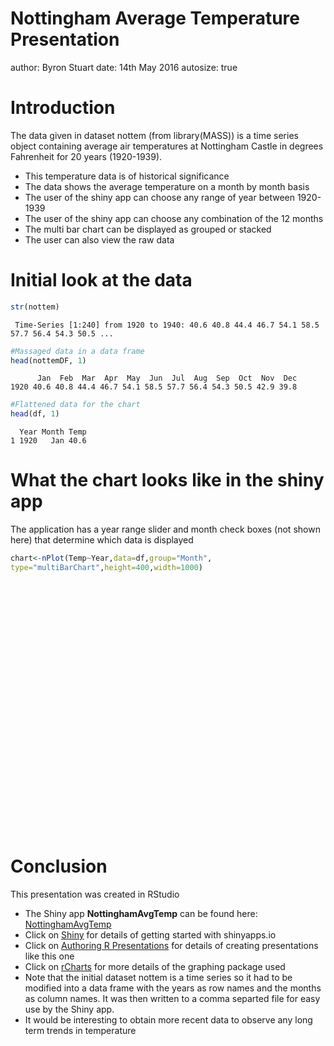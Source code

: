 Nottingham Average Temperature Presentation
========================================================
author: Byron Stuart
date: 14th May 2016
autosize: true

Introduction
========================================================

The data given in dataset nottem (from library(MASS)) is a time series object containing average air temperatures at Nottingham Castle in degrees Fahrenheit for 20 years (1920-1939).

- This temperature data is of historical significance
- The data shows the average temperature on a month by month basis
- The user of the shiny app can choose any range of year between 1920-1939
- The user of the shiny app can choose any combination of the 12 months
- The multi bar chart can be displayed as grouped or stacked
- The user can also view the raw data

Initial look at the data
========================================================


```r
str(nottem)
```

```
 Time-Series [1:240] from 1920 to 1940: 40.6 40.8 44.4 46.7 54.1 58.5 57.7 56.4 54.3 50.5 ...
```




```r
#Massaged data in a data frame
head(nottemDF, 1)
```

```
      Jan  Feb  Mar  Apr  May  Jun  Jul  Aug  Sep  Oct  Nov  Dec
1920 40.6 40.8 44.4 46.7 54.1 58.5 57.7 56.4 54.3 50.5 42.9 39.8
```




```r
#Flattened data for the chart
head(df, 1)
```

```
  Year Month Temp
1 1920   Jan 40.6
```

What the chart looks like in the shiny app
========================================================
The application has a year range slider and month check boxes (not shown here) that determine which data is displayed





```r
chart<-nPlot(Temp~Year,data=df,group="Month",
type="multiBarChart",height=400,width=1000)
```

<link rel='stylesheet' href=//cdnjs.cloudflare.com/ajax/libs/nvd3/1.1.15-beta/nv.d3.min.css>
<script type='text/javascript' src=//ajax.googleapis.com/ajax/libs/jquery/1.8.2/jquery.min.js></script>
<script type='text/javascript' src=//d3js.org/d3.v3.min.js></script>
<script type='text/javascript' src=//cdnjs.cloudflare.com/ajax/libs/nvd3/1.1.15-beta/nv.d3.min.js></script>
<script type='text/javascript' src=//nvd3.org/assets/lib/fisheye.js></script> 
 <style>
  .rChart {
    display: block;
    margin-left: auto; 
    margin-right: auto;
    width: 1000px;
    height: 400px;
  }  
  </style>
<div id = 'chart1e605d942506' class = 'rChart nvd3'></div>
<script type='text/javascript'>
 $(document).ready(function(){
      drawchart1e605d942506()
    });
    function drawchart1e605d942506(){  
      var opts = {
 "dom": "chart1e605d942506",
"width":   1000,
"height":    400,
"x": "Year",
"y": "Temp",
"group": "Month",
"type": "multiBarChart",
"id": "chart1e605d942506" 
},
        data = [
 {
 "Year": 1920,
"Month": "Jan",
"Temp":           40.6 
},
{
 "Year": 1921,
"Month": "Jan",
"Temp":           44.2 
},
{
 "Year": 1922,
"Month": "Jan",
"Temp":           37.5 
},
{
 "Year": 1923,
"Month": "Jan",
"Temp":           41.8 
},
{
 "Year": 1924,
"Month": "Jan",
"Temp":           39.3 
},
{
 "Year": 1925,
"Month": "Jan",
"Temp":             40 
},
{
 "Year": 1926,
"Month": "Jan",
"Temp":           39.2 
},
{
 "Year": 1927,
"Month": "Jan",
"Temp":           39.4 
},
{
 "Year": 1928,
"Month": "Jan",
"Temp":           40.8 
},
{
 "Year": 1929,
"Month": "Jan",
"Temp":           34.8 
},
{
 "Year": 1930,
"Month": "Jan",
"Temp":           41.6 
},
{
 "Year": 1931,
"Month": "Jan",
"Temp":           37.1 
},
{
 "Year": 1932,
"Month": "Jan",
"Temp":           42.4 
},
{
 "Year": 1933,
"Month": "Jan",
"Temp":           36.2 
},
{
 "Year": 1934,
"Month": "Jan",
"Temp":           39.4 
},
{
 "Year": 1935,
"Month": "Jan",
"Temp":             40 
},
{
 "Year": 1936,
"Month": "Jan",
"Temp":           37.3 
},
{
 "Year": 1937,
"Month": "Jan",
"Temp":           40.8 
},
{
 "Year": 1938,
"Month": "Jan",
"Temp":           42.1 
},
{
 "Year": 1939,
"Month": "Jan",
"Temp":           39.4 
},
{
 "Year": 1920,
"Month": "Feb",
"Temp":           40.8 
},
{
 "Year": 1921,
"Month": "Feb",
"Temp":           39.8 
},
{
 "Year": 1922,
"Month": "Feb",
"Temp":           38.7 
},
{
 "Year": 1923,
"Month": "Feb",
"Temp":           40.1 
},
{
 "Year": 1924,
"Month": "Feb",
"Temp":           37.5 
},
{
 "Year": 1925,
"Month": "Feb",
"Temp":           40.5 
},
{
 "Year": 1926,
"Month": "Feb",
"Temp":           43.4 
},
{
 "Year": 1927,
"Month": "Feb",
"Temp":           38.5 
},
{
 "Year": 1928,
"Month": "Feb",
"Temp":           41.1 
},
{
 "Year": 1929,
"Month": "Feb",
"Temp":           31.3 
},
{
 "Year": 1930,
"Month": "Feb",
"Temp":           37.1 
},
{
 "Year": 1931,
"Month": "Feb",
"Temp":           38.4 
},
{
 "Year": 1932,
"Month": "Feb",
"Temp":           38.4 
},
{
 "Year": 1933,
"Month": "Feb",
"Temp":           39.3 
},
{
 "Year": 1934,
"Month": "Feb",
"Temp":           38.2 
},
{
 "Year": 1935,
"Month": "Feb",
"Temp":           42.6 
},
{
 "Year": 1936,
"Month": "Feb",
"Temp":             35 
},
{
 "Year": 1937,
"Month": "Feb",
"Temp":             41 
},
{
 "Year": 1938,
"Month": "Feb",
"Temp":           41.2 
},
{
 "Year": 1939,
"Month": "Feb",
"Temp":           40.9 
},
{
 "Year": 1920,
"Month": "Mar",
"Temp":           44.4 
},
{
 "Year": 1921,
"Month": "Mar",
"Temp":           45.1 
},
{
 "Year": 1922,
"Month": "Mar",
"Temp":           39.5 
},
{
 "Year": 1923,
"Month": "Mar",
"Temp":           42.9 
},
{
 "Year": 1924,
"Month": "Mar",
"Temp":           38.3 
},
{
 "Year": 1925,
"Month": "Mar",
"Temp":           40.8 
},
{
 "Year": 1926,
"Month": "Mar",
"Temp":           43.4 
},
{
 "Year": 1927,
"Month": "Mar",
"Temp":           45.3 
},
{
 "Year": 1928,
"Month": "Mar",
"Temp":           42.8 
},
{
 "Year": 1929,
"Month": "Mar",
"Temp":             41 
},
{
 "Year": 1930,
"Month": "Mar",
"Temp":           41.2 
},
{
 "Year": 1931,
"Month": "Mar",
"Temp":           38.4 
},
{
 "Year": 1932,
"Month": "Mar",
"Temp":           40.3 
},
{
 "Year": 1933,
"Month": "Mar",
"Temp":           44.5 
},
{
 "Year": 1934,
"Month": "Mar",
"Temp":           40.4 
},
{
 "Year": 1935,
"Month": "Mar",
"Temp":           43.5 
},
{
 "Year": 1936,
"Month": "Mar",
"Temp":             44 
},
{
 "Year": 1937,
"Month": "Mar",
"Temp":           38.4 
},
{
 "Year": 1938,
"Month": "Mar",
"Temp":           47.3 
},
{
 "Year": 1939,
"Month": "Mar",
"Temp":           42.4 
},
{
 "Year": 1920,
"Month": "Apr",
"Temp":           46.7 
},
{
 "Year": 1921,
"Month": "Apr",
"Temp":             47 
},
{
 "Year": 1922,
"Month": "Apr",
"Temp":           42.1 
},
{
 "Year": 1923,
"Month": "Apr",
"Temp":           45.8 
},
{
 "Year": 1924,
"Month": "Apr",
"Temp":           45.5 
},
{
 "Year": 1925,
"Month": "Apr",
"Temp":           45.1 
},
{
 "Year": 1926,
"Month": "Apr",
"Temp":           48.9 
},
{
 "Year": 1927,
"Month": "Apr",
"Temp":           47.1 
},
{
 "Year": 1928,
"Month": "Apr",
"Temp":           47.3 
},
{
 "Year": 1929,
"Month": "Apr",
"Temp":           43.9 
},
{
 "Year": 1930,
"Month": "Apr",
"Temp":           46.9 
},
{
 "Year": 1931,
"Month": "Apr",
"Temp":           46.5 
},
{
 "Year": 1932,
"Month": "Apr",
"Temp":           44.6 
},
{
 "Year": 1933,
"Month": "Apr",
"Temp":           48.7 
},
{
 "Year": 1934,
"Month": "Apr",
"Temp":           46.9 
},
{
 "Year": 1935,
"Month": "Apr",
"Temp":           47.1 
},
{
 "Year": 1936,
"Month": "Apr",
"Temp":           43.9 
},
{
 "Year": 1937,
"Month": "Apr",
"Temp":           47.4 
},
{
 "Year": 1938,
"Month": "Apr",
"Temp":           46.6 
},
{
 "Year": 1939,
"Month": "Apr",
"Temp":           47.8 
},
{
 "Year": 1920,
"Month": "May",
"Temp":           54.1 
},
{
 "Year": 1921,
"Month": "May",
"Temp":           54.1 
},
{
 "Year": 1922,
"Month": "May",
"Temp":           55.7 
},
{
 "Year": 1923,
"Month": "May",
"Temp":           49.2 
},
{
 "Year": 1924,
"Month": "May",
"Temp":           53.2 
},
{
 "Year": 1925,
"Month": "May",
"Temp":           53.8 
},
{
 "Year": 1926,
"Month": "May",
"Temp":           50.6 
},
{
 "Year": 1927,
"Month": "May",
"Temp":           51.7 
},
{
 "Year": 1928,
"Month": "May",
"Temp":           50.9 
},
{
 "Year": 1929,
"Month": "May",
"Temp":           53.1 
},
{
 "Year": 1930,
"Month": "May",
"Temp":           51.2 
},
{
 "Year": 1931,
"Month": "May",
"Temp":           53.5 
},
{
 "Year": 1932,
"Month": "May",
"Temp":           50.9 
},
{
 "Year": 1933,
"Month": "May",
"Temp":           54.2 
},
{
 "Year": 1934,
"Month": "May",
"Temp":           53.4 
},
{
 "Year": 1935,
"Month": "May",
"Temp":             50 
},
{
 "Year": 1936,
"Month": "May",
"Temp":           52.7 
},
{
 "Year": 1937,
"Month": "May",
"Temp":           54.1 
},
{
 "Year": 1938,
"Month": "May",
"Temp":           52.4 
},
{
 "Year": 1939,
"Month": "May",
"Temp":           52.4 
},
{
 "Year": 1920,
"Month": "Jun",
"Temp":           58.5 
},
{
 "Year": 1921,
"Month": "Jun",
"Temp":           58.7 
},
{
 "Year": 1922,
"Month": "Jun",
"Temp":           57.8 
},
{
 "Year": 1923,
"Month": "Jun",
"Temp":           52.7 
},
{
 "Year": 1924,
"Month": "Jun",
"Temp":           57.7 
},
{
 "Year": 1925,
"Month": "Jun",
"Temp":           59.4 
},
{
 "Year": 1926,
"Month": "Jun",
"Temp":           56.8 
},
{
 "Year": 1927,
"Month": "Jun",
"Temp":             55 
},
{
 "Year": 1928,
"Month": "Jun",
"Temp":           56.4 
},
{
 "Year": 1929,
"Month": "Jun",
"Temp":           56.9 
},
{
 "Year": 1930,
"Month": "Jun",
"Temp":           60.4 
},
{
 "Year": 1931,
"Month": "Jun",
"Temp":           58.4 
},
{
 "Year": 1932,
"Month": "Jun",
"Temp":             57 
},
{
 "Year": 1933,
"Month": "Jun",
"Temp":           60.8 
},
{
 "Year": 1934,
"Month": "Jun",
"Temp":           59.6 
},
{
 "Year": 1935,
"Month": "Jun",
"Temp":           60.5 
},
{
 "Year": 1936,
"Month": "Jun",
"Temp":           58.6 
},
{
 "Year": 1937,
"Month": "Jun",
"Temp":           58.6 
},
{
 "Year": 1938,
"Month": "Jun",
"Temp":             59 
},
{
 "Year": 1939,
"Month": "Jun",
"Temp":             58 
},
{
 "Year": 1920,
"Month": "Jul",
"Temp":           57.7 
},
{
 "Year": 1921,
"Month": "Jul",
"Temp":           66.3 
},
{
 "Year": 1922,
"Month": "Jul",
"Temp":           56.8 
},
{
 "Year": 1923,
"Month": "Jul",
"Temp":           64.2 
},
{
 "Year": 1924,
"Month": "Jul",
"Temp":           60.8 
},
{
 "Year": 1925,
"Month": "Jul",
"Temp":           63.5 
},
{
 "Year": 1926,
"Month": "Jul",
"Temp":           62.5 
},
{
 "Year": 1927,
"Month": "Jul",
"Temp":           60.4 
},
{
 "Year": 1928,
"Month": "Jul",
"Temp":           62.2 
},
{
 "Year": 1929,
"Month": "Jul",
"Temp":           62.5 
},
{
 "Year": 1930,
"Month": "Jul",
"Temp":           60.1 
},
{
 "Year": 1931,
"Month": "Jul",
"Temp":           60.6 
},
{
 "Year": 1932,
"Month": "Jul",
"Temp":           62.1 
},
{
 "Year": 1933,
"Month": "Jul",
"Temp":           65.5 
},
{
 "Year": 1934,
"Month": "Jul",
"Temp":           66.5 
},
{
 "Year": 1935,
"Month": "Jul",
"Temp":           64.6 
},
{
 "Year": 1936,
"Month": "Jul",
"Temp":             60 
},
{
 "Year": 1937,
"Month": "Jul",
"Temp":           61.4 
},
{
 "Year": 1938,
"Month": "Jul",
"Temp":           59.6 
},
{
 "Year": 1939,
"Month": "Jul",
"Temp":           60.7 
},
{
 "Year": 1920,
"Month": "Aug",
"Temp":           56.4 
},
{
 "Year": 1921,
"Month": "Aug",
"Temp":           59.9 
},
{
 "Year": 1922,
"Month": "Aug",
"Temp":           54.3 
},
{
 "Year": 1923,
"Month": "Aug",
"Temp":           59.6 
},
{
 "Year": 1924,
"Month": "Aug",
"Temp":           58.2 
},
{
 "Year": 1925,
"Month": "Aug",
"Temp":             61 
},
{
 "Year": 1926,
"Month": "Aug",
"Temp":             62 
},
{
 "Year": 1927,
"Month": "Aug",
"Temp":           60.5 
},
{
 "Year": 1928,
"Month": "Aug",
"Temp":           60.5 
},
{
 "Year": 1929,
"Month": "Aug",
"Temp":           60.3 
},
{
 "Year": 1930,
"Month": "Aug",
"Temp":           61.6 
},
{
 "Year": 1931,
"Month": "Aug",
"Temp":           58.2 
},
{
 "Year": 1932,
"Month": "Aug",
"Temp":           63.5 
},
{
 "Year": 1933,
"Month": "Aug",
"Temp":           64.9 
},
{
 "Year": 1934,
"Month": "Aug",
"Temp":           60.4 
},
{
 "Year": 1935,
"Month": "Aug",
"Temp":             64 
},
{
 "Year": 1936,
"Month": "Aug",
"Temp":           61.1 
},
{
 "Year": 1937,
"Month": "Aug",
"Temp":           61.8 
},
{
 "Year": 1938,
"Month": "Aug",
"Temp":           60.4 
},
{
 "Year": 1939,
"Month": "Aug",
"Temp":           61.8 
},
{
 "Year": 1920,
"Month": "Sep",
"Temp":           54.3 
},
{
 "Year": 1921,
"Month": "Sep",
"Temp":             57 
},
{
 "Year": 1922,
"Month": "Sep",
"Temp":           54.3 
},
{
 "Year": 1923,
"Month": "Sep",
"Temp":           54.4 
},
{
 "Year": 1924,
"Month": "Sep",
"Temp":           56.4 
},
{
 "Year": 1925,
"Month": "Sep",
"Temp":             53 
},
{
 "Year": 1926,
"Month": "Sep",
"Temp":           57.5 
},
{
 "Year": 1927,
"Month": "Sep",
"Temp":           54.7 
},
{
 "Year": 1928,
"Month": "Sep",
"Temp":           55.4 
},
{
 "Year": 1929,
"Month": "Sep",
"Temp":           59.8 
},
{
 "Year": 1930,
"Month": "Sep",
"Temp":             57 
},
{
 "Year": 1931,
"Month": "Sep",
"Temp":           53.8 
},
{
 "Year": 1932,
"Month": "Sep",
"Temp":           56.3 
},
{
 "Year": 1933,
"Month": "Sep",
"Temp":           60.1 
},
{
 "Year": 1934,
"Month": "Sep",
"Temp":           59.2 
},
{
 "Year": 1935,
"Month": "Sep",
"Temp":           56.8 
},
{
 "Year": 1936,
"Month": "Sep",
"Temp":           58.1 
},
{
 "Year": 1937,
"Month": "Sep",
"Temp":           56.3 
},
{
 "Year": 1938,
"Month": "Sep",
"Temp":             57 
},
{
 "Year": 1939,
"Month": "Sep",
"Temp":           58.2 
},
{
 "Year": 1920,
"Month": "Oct",
"Temp":           50.5 
},
{
 "Year": 1921,
"Month": "Oct",
"Temp":           54.2 
},
{
 "Year": 1922,
"Month": "Oct",
"Temp":           47.1 
},
{
 "Year": 1923,
"Month": "Oct",
"Temp":           49.2 
},
{
 "Year": 1924,
"Month": "Oct",
"Temp":           49.8 
},
{
 "Year": 1925,
"Month": "Oct",
"Temp":             50 
},
{
 "Year": 1926,
"Month": "Oct",
"Temp":           46.7 
},
{
 "Year": 1927,
"Month": "Oct",
"Temp":           50.3 
},
{
 "Year": 1928,
"Month": "Oct",
"Temp":           50.2 
},
{
 "Year": 1929,
"Month": "Oct",
"Temp":           49.2 
},
{
 "Year": 1930,
"Month": "Oct",
"Temp":           50.9 
},
{
 "Year": 1931,
"Month": "Oct",
"Temp":           46.6 
},
{
 "Year": 1932,
"Month": "Oct",
"Temp":           47.3 
},
{
 "Year": 1933,
"Month": "Oct",
"Temp":           50.2 
},
{
 "Year": 1934,
"Month": "Oct",
"Temp":           51.2 
},
{
 "Year": 1935,
"Month": "Oct",
"Temp":           48.6 
},
{
 "Year": 1936,
"Month": "Oct",
"Temp":           49.6 
},
{
 "Year": 1937,
"Month": "Oct",
"Temp":           50.9 
},
{
 "Year": 1938,
"Month": "Oct",
"Temp":           50.7 
},
{
 "Year": 1939,
"Month": "Oct",
"Temp":           46.7 
},
{
 "Year": 1920,
"Month": "Nov",
"Temp":           42.9 
},
{
 "Year": 1921,
"Month": "Nov",
"Temp":           39.7 
},
{
 "Year": 1922,
"Month": "Nov",
"Temp":           41.8 
},
{
 "Year": 1923,
"Month": "Nov",
"Temp":           36.3 
},
{
 "Year": 1924,
"Month": "Nov",
"Temp":           44.4 
},
{
 "Year": 1925,
"Month": "Nov",
"Temp":           38.1 
},
{
 "Year": 1926,
"Month": "Nov",
"Temp":           41.6 
},
{
 "Year": 1927,
"Month": "Nov",
"Temp":           42.3 
},
{
 "Year": 1928,
"Month": "Nov",
"Temp":             43 
},
{
 "Year": 1929,
"Month": "Nov",
"Temp":           42.9 
},
{
 "Year": 1930,
"Month": "Nov",
"Temp":             43 
},
{
 "Year": 1931,
"Month": "Nov",
"Temp":           45.5 
},
{
 "Year": 1932,
"Month": "Nov",
"Temp":           43.6 
},
{
 "Year": 1933,
"Month": "Nov",
"Temp":           42.1 
},
{
 "Year": 1934,
"Month": "Nov",
"Temp":           42.8 
},
{
 "Year": 1935,
"Month": "Nov",
"Temp":           44.2 
},
{
 "Year": 1936,
"Month": "Nov",
"Temp":           41.6 
},
{
 "Year": 1937,
"Month": "Nov",
"Temp":           41.4 
},
{
 "Year": 1938,
"Month": "Nov",
"Temp":           47.8 
},
{
 "Year": 1939,
"Month": "Nov",
"Temp":           46.6 
},
{
 "Year": 1920,
"Month": "Dec",
"Temp":           39.8 
},
{
 "Year": 1921,
"Month": "Dec",
"Temp":           42.8 
},
{
 "Year": 1922,
"Month": "Dec",
"Temp":           41.7 
},
{
 "Year": 1923,
"Month": "Dec",
"Temp":           37.6 
},
{
 "Year": 1924,
"Month": "Dec",
"Temp":           43.6 
},
{
 "Year": 1925,
"Month": "Dec",
"Temp":           36.3 
},
{
 "Year": 1926,
"Month": "Dec",
"Temp":           39.8 
},
{
 "Year": 1927,
"Month": "Dec",
"Temp":           35.2 
},
{
 "Year": 1928,
"Month": "Dec",
"Temp":           37.3 
},
{
 "Year": 1929,
"Month": "Dec",
"Temp":           41.9 
},
{
 "Year": 1930,
"Month": "Dec",
"Temp":           38.8 
},
{
 "Year": 1931,
"Month": "Dec",
"Temp":           40.6 
},
{
 "Year": 1932,
"Month": "Dec",
"Temp":           41.8 
},
{
 "Year": 1933,
"Month": "Dec",
"Temp":           35.8 
},
{
 "Year": 1934,
"Month": "Dec",
"Temp":           45.8 
},
{
 "Year": 1935,
"Month": "Dec",
"Temp":           36.4 
},
{
 "Year": 1936,
"Month": "Dec",
"Temp":           41.3 
},
{
 "Year": 1937,
"Month": "Dec",
"Temp":           37.1 
},
{
 "Year": 1938,
"Month": "Dec",
"Temp":           39.2 
},
{
 "Year": 1939,
"Month": "Dec",
"Temp":           37.8 
} 
]
  
      if(!(opts.type==="pieChart" || opts.type==="sparklinePlus" || opts.type==="bulletChart")) {
        var data = d3.nest()
          .key(function(d){
            //return opts.group === undefined ? 'main' : d[opts.group]
            //instead of main would think a better default is opts.x
            return opts.group === undefined ? opts.y : d[opts.group];
          })
          .entries(data);
      }
      
      if (opts.disabled != undefined){
        data.map(function(d, i){
          d.disabled = opts.disabled[i]
        })
      }
      
      nv.addGraph(function() {
        var chart = nv.models[opts.type]()
          .width(opts.width)
          .height(opts.height)
          
        if (opts.type != "bulletChart"){
          chart
            .x(function(d) { return d[opts.x] })
            .y(function(d) { return d[opts.y] })
        }
          
         
        
          
        chart.xAxis
  .axisLabel("Year")
  .width(    80)

        
        
        chart.yAxis
  .axisLabel("Temperature")
  .width(    60)
      
       d3.select("#" + opts.id)
        .append('svg')
        .datum(data)
        .transition().duration(500)
        .call(chart);

       nv.utils.windowResize(chart.update);
       return chart;
      });
    };
</script>

Conclusion
========================================================

This presentation was created in RStudio

- The Shiny app **NottinghamAvgTemp** can be found here: [NottinghamAvgTemp](https://byron-data.shinyapps.io/NottinghamAvgTemp/)
- Click on [Shiny](http://shiny.rstudio.com/articles/shinyapps.html) for  details of getting started with shinyapps.io
- Click on [Authoring R Presentations](https://support.rstudio.com/hc/en-us/articles/200486468-Authoring-R-Presentations) for details of creating presentations like this one
- Click on [rCharts](http://rcharts.io) for more details of the graphing package used
- Note that the initial dataset nottem is a time series so it had to be modified into a data frame with the years as row names and the months as column names. It was then written to a comma separted file for easy use by the Shiny app.
- It would be interesting to obtain more recent data to observe any long term trends in temperature
